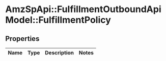 # AmzSpApi::FulfillmentOutboundApiModel::FulfillmentPolicy

## Properties
Name | Type | Description | Notes
------------ | ------------- | ------------- | -------------


